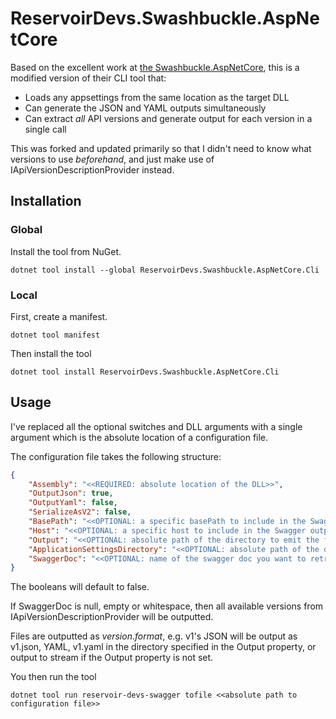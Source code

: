 ReservoirDevs.Swashbuckle.AspNetCore
=========

Based on the excellent work at [the Swashbuckle.AspNetCore](https://github.com/domaindrivendev/Swashbuckle.AspNetCore), this is a modified version of their CLI tool that:

- Loads any appsettings from the same location as the target DLL
- Can generate the JSON and YAML outputs simultaneously
- Can extract _all_ API versions and generate output for each version in a single call

This was forked and updated primarily so that I didn't need to know what versions to use _beforehand_, and just make use of IApiVersionDescriptionProvider instead.

Installation
------------

### Global

Install the tool from NuGet.

```
dotnet tool install --global ReservoirDevs.Swashbuckle.AspNetCore.Cli
```

### Local

First, create a manifest.

```
dotnet tool manifest
```

Then install the tool

```
dotnet tool install ReservoirDevs.Swashbuckle.AspNetCore.Cli
```

Usage
-----

I've replaced all the optional switches and DLL arguments with a single argument which is the absolute location of a configuration file.

The configuration file takes the following structure:

```json
{
    "Assembly": "<<REQUIRED: absolute location of the DLL>>",
    "OutputJson": true,
    "OutputYaml": false,
    "SerializeAsV2": false,
    "BasePath": "<<OPTIONAL: a specific basePath to include in the Swagger output>>",
    "Host": "<<OPTIONAL: a specific host to include in the Swagger output>>",
    "Output": "<<OPTIONAL: absolute path of the directory to emit the files>>",
    "ApplicationSettingsDirectory": "<<OPTIONAL: absolute path of the directory where the application settings are stored - defaults to assembly folder>>",
    "SwaggerDoc": "<<OPTIONAL: name of the swagger doc you want to retrieve, as configured in your startup class>>"
}
```

The booleans will default to false.

If SwaggerDoc is null, empty or whitespace, then all available versions from IApiVersionDescriptionProvider will be outputted.

Files are outputted as _version_._format_, e.g. v1's JSON will be output as v1.json, YAML, v1.yaml in the directory specified in the Output property, or output to stream if the Output property is not set.

You then run the tool

```
dotnet tool run reservoir-devs-swagger tofile <<absolute path to configuration file>>
```